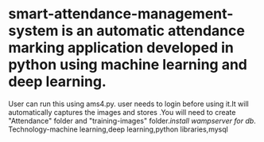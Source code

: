 # smart-attendance-management-system is  an automatic attendance marking application developed in python using machine learning and deep learning.
User can run this using ams4.py.
user needs to login before using it.It will automatically captures the images and stores .You will need to create "Attendance" folder and "training-images" folder.*install wampserver for db*.
Technology-machine learning,deep learning,python libraries,mysql
